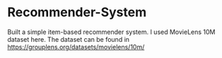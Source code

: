 # Recommender-System
Built a simple item-based recommender system. I used MovieLens 10M dataset here.
The dataset can be found in https://grouplens.org/datasets/movielens/10m/
